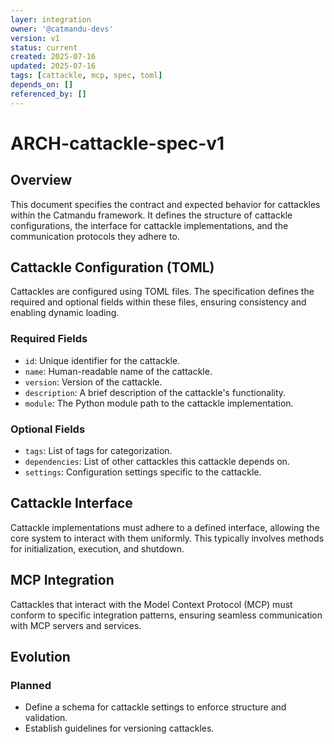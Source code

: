 ```yaml
---
layer: integration
owner: '@catmandu-devs'
version: v1
status: current
created: 2025-07-16
updated: 2025-07-16
tags: [cattackle, mcp, spec, toml]
depends_on: []
referenced_by: []
---
```

# ARCH-cattackle-spec-v1

## Overview
This document specifies the contract and expected behavior for cattackles within the Catmandu framework. It defines the structure of cattackle configurations, the interface for cattackle implementations, and the communication protocols they adhere to.

## Cattackle Configuration (TOML)
Cattackles are configured using TOML files. The specification defines the required and optional fields within these files, ensuring consistency and enabling dynamic loading.

### Required Fields
- `id`: Unique identifier for the cattackle.
- `name`: Human-readable name of the cattackle.
- `version`: Version of the cattackle.
- `description`: A brief description of the cattackle's functionality.
- `module`: The Python module path to the cattackle implementation.

### Optional Fields
- `tags`: List of tags for categorization.
- `dependencies`: List of other cattackles this cattackle depends on.
- `settings`: Configuration settings specific to the cattackle.

## Cattackle Interface
Cattackle implementations must adhere to a defined interface, allowing the core system to interact with them uniformly. This typically involves methods for initialization, execution, and shutdown.

## MCP Integration
Cattackles that interact with the Model Context Protocol (MCP) must conform to specific integration patterns, ensuring seamless communication with MCP servers and services.

## Evolution
### Planned
- Define a schema for cattackle settings to enforce structure and validation.
- Establish guidelines for versioning cattackles.
